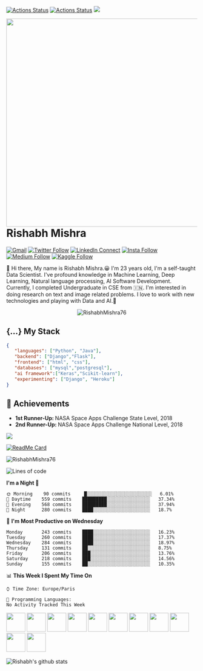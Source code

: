 [![Actions Status](https://github.com/RishabhMishra76/RishabhMishra76/workflows/wakatime-stats/badge.svg)](https://github.com/RishabhMishra76/RishabhMishra76/actions)
[![Actions Status](https://github.com/RishabhMishra76/RishabhMishra76/workflows/update-gh-activity/badge.svg)](https://github.com/RishabhMishra76/RishabhMishra76/actions)
![](https://visitor-badge.glitch.me/badge?page_id=RishabhMishra76.RishabhMishra76)



<a target="_blank" href="https://RishabhMishra76.github.io/"><img width="550" align="right" src="https://careers.eclerx.com/images/01.jpg"></a>

# Rishabh Mishra

[![Gmail](https://img.shields.io/badge/%20-Send%20Mail-black?color=14171A&labelColor=ef5350&logo=gmail&logoColor=ffffff)](mailto:mishrarishabh76@gmail.com?subject=From%20GitHub&cc=harun15-6647@diu.edu.bd&body=Hi,%20there.%20Found%20you%20from%20GitHub.)
[![Twitter Follow](https://img.shields.io/badge/dynamic/json.svg?color=14171A&labelColor=37474f&logo=twitter&logoColor=4fc3f7&label=&query=%24[0].followers_count&url=https%3A%2F%2Fcdn.syndication.twimg.com%2Fwidgets%2Ffollowbutton%2Finfo.json%3Fscreen_names%3Durwithrishabh&suffix=%20Followers)](https://twitter.com/urwithrishabh)
[![LinkedIn Connect](https://img.shields.io/badge/%20-Connect-black?color=14171A&labelColor=212121&logo=linkedin&logoColor=ffffff)](https://www.linkedin.com/in/rishabh-mishra-81397b152/)
[![Insta Follow](https://img.shields.io/badge/%20-Follow-black?color=14171A&labelColor=d81b60&logo=instagram&logoColor=ffffff)](https://www.instagram.com/mishrarishabh76/)
[![Medium Follow](https://img.shields.io/badge/%20-Follow-black?color=14171A&labelColor=050404&logo=medium&logoColor=ffffff)](https://medium.com/@rishabhmishra_76225)
[![Kaggle Follow](https://img.shields.io/badge/%20-Follow-black?color=14171A&labelColor=37474f&logo=kaggle&logoColor=4fc3f7)](https://www.kaggle.com/rishabhmishra76)


:wave: Hi there, My name is Rishabh Mishra.😀 I'm 23 years old, I'm a self-taught Data Scientist.
I've profound knowledge in Machine Learning, Deep Learning, Natural language processing, AI Software Development. 
Currently, I completed Undergraduate in CSE from :india:. 
I'm interested in doing research on text and image related problems. 
I love to work with new technologies and playing with Data and AI.🤖

<p align="center"> <img src="https://komarev.com/ghpvc/?username=RishabhMishra76" alt="RishabhMishra76" /> </p>

## {...} My Stack

```json
{
   "languages": ["Python", "Java"],
   "backend": ["Django","Flask"],
   "frontend": ["html", "css"],
   "databases": ["mysql","postgresql"],
   "ai framework":["Keras","Scikit-learn"],
   "experimenting": ["Django", "Heroku"]
}
```
## :tada: Achievements

<ul>
  <li>
     <b>1st Runner-Up: </b> NASA Space Apps Challenge State Level, 2018
   </li> 
   <li>
     <b>2nd Runner-Up: </b> NASA Space Apps Challenge National Level, 2018
   </li> 
</ul>


<p align="left">
  <a href="https://github.com/RishabhMishra76"> <img align="center" src="https://github-readme-stats.anuraghazra1.vercel.app/api/top-langs/?username=RishabhMishra76&layout=compact&theme=radical" />
</a>
</p>

[![ReadMe Card](https://github-readme-stats.vercel.app/api/pin/?username=RishabhMishra76&align=center&theme=radical&repo=EIP-4.0&show_owner=true)](https://github.com/RishabhMishra76/EIP-4.0)


<p align="left"> <img src="https://github-readme-stats.vercel.app/api?username=RishabhMishra76&theme=synthwave&show_icons=true" alt="RishabhMishra76" /> </h1>

<!--START_SECTION:waka-->
![Lines of code](https://img.shields.io/badge/From%20Hello%20World%20I%27ve%20Written-22.0%20million%20lines%20of%20code-blue)

**I'm a Night 🦉** 

```text
🌞 Morning    90 commits     █░░░░░░░░░░░░░░░░░░░░░░░░   6.01% 
🌆 Daytime    559 commits    █████████░░░░░░░░░░░░░░░░   37.34% 
🌃 Evening    568 commits    █████████░░░░░░░░░░░░░░░░   37.94% 
🌙 Night      280 commits    ████░░░░░░░░░░░░░░░░░░░░░   18.7%

```
📅 **I'm Most Productive on Wednesday** 

```text
Monday       243 commits    ████░░░░░░░░░░░░░░░░░░░░░   16.23% 
Tuesday      260 commits    ████░░░░░░░░░░░░░░░░░░░░░   17.37% 
Wednesday    284 commits    ████░░░░░░░░░░░░░░░░░░░░░   18.97% 
Thursday     131 commits    ██░░░░░░░░░░░░░░░░░░░░░░░   8.75% 
Friday       206 commits    ███░░░░░░░░░░░░░░░░░░░░░░   13.76% 
Saturday     218 commits    ███░░░░░░░░░░░░░░░░░░░░░░   14.56% 
Sunday       155 commits    ██░░░░░░░░░░░░░░░░░░░░░░░   10.35%

```


📊 **This Week I Spent My Time On** 

```text
⌚︎ Time Zone: Europe/Paris

💬 Programming Languages: 
No Activity Tracked This Week

```


<!--END_SECTION:waka-->


<code><img height="50" src="https://image.flaticon.com/icons/svg/2861/2861557.svg"></code>
<code><img height="50" src="https://image.flaticon.com/icons/svg/3190/3190604.svg"></code>
<code><img height="50" src="https://image.flaticon.com/icons/svg/2942/2942156.svg"></code>
<code><img height="50" src="https://img.icons8.com/color/48/000000/golang.png"></code>
<code><img height="50" src="https://image.flaticon.com/icons/svg/1628/1628182.svg"></code>
<code><img height="50" src="https://image.flaticon.com/icons/png/512/2085/2085061.png"></code>
<code><img height="50" src="https://image.flaticon.com/icons/svg/2535/2535543.svg"></code>
<code><img height="50" src="https://cdn.icon-icons.com/icons2/1508/PNG/512/matlab_104289.png"></code>
<code><img height="50" src="https://image.flaticon.com/icons/svg/2721/2721297.svg"></code>
<code><img height="50" src="https://image.flaticon.com/icons/svg/752/752605.svg"></code>
<code><img height="50" src="https://image.flaticon.com/icons/svg/1680/1680899.svg"></code>

![Rishabh's github stats](https://github-readme-stats.vercel.app/api?username=RishabhMishra76&show_icons=true&hide_border=true)


